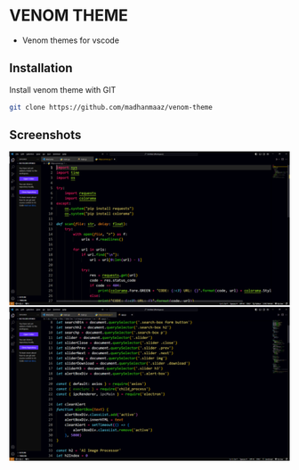 
# VENOM THEME

- Venom themes for vscode





## Installation

Install venom theme with GIT

```bash
git clone https://github.com/madhanmaaz/venom-theme
```

## Screenshots

![App Screenshot](./scr/scr-1.png)
![App Screenshot](./scr/scr-2.png)


